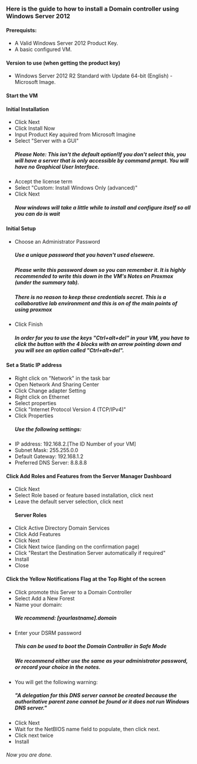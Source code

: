 <h3>Here is the guide to how to install a Domain controller using Windows Server 2012</h3>
<h4>Prerequists:</h4>
<ul>
<li>A Valid Windows Server 2012 Product Key.</li>
<li>A basic configured VM.</li>
</ul>
<h4>Version to use (when getting the product key)</h4>
<ul><li>Windows Server 2012 R2 Standard with Update 64-bit (English) - Microsoft Image.</li></ul>
<h4>Start the VM</h4>
<h4>Initial Installation</h4>
<ul>
<li>Click Next</li>
<li>Click Install Now</li>
<li>Input Product Key aquired from Microsoft Imagine</li>
<li>Select "Server with a GUI"</li>
<h5>Please Note: This isn't the default option!If you don't select this, you will have a
server that is only accessible by command prmpt. You will have no Graphical User Interface.</h5>
<li>Accept the license term</li>
<li>Select "Custom: Install Windows Only (advanced)"</li>
<li>Click Next</li>
<h5>Now windows will take a little while to install and configure itself so all you can do is wait</h5>
</ul>
<h4>Initial Setup</h4>
<ul>
<li>Choose an Administrator Password</li>
<h5>Use a unique password that you haven't used elsewere.</h5>
<h5> Please write this password down so you can remember it. It is highly recommended to write this down 
in the VM's Notes on Proxmox (under the summary tab).</h5>
<h5>There is no reason to keep these credentials secret. This is a collaborative lab environment and this is
on of the main points of using proxmox</h5>
<li>Click Finish</li>
<h5>In order for you to use the keys "Ctrl+alt+del" in your VM, you have to click the button with the 4 blocks with an
arrow pointing down and you will see an option called "Ctrl+alt+del".</h5>
</ul>
<h4>Set a Static IP address</h4>
<ul>
<li>Right click on "Network" in the task bar</li>
  <li>Open Network And Sharing Center</li>
  <li>Click Change adapter Setting</li>
  <li>Right click on Ethernet</li>
  <li>Select properties</li>
  <li>Click "Internet Protocol Version 4 (TCP/IPv4)"</li>
  <li>Click Properties</li>
  <h5>Use the following settings:</h5>
  <li>IP address: 192.168.2.[The ID Number of your VM]</li>
  <li>Subnet Mask: 255.255.0.0</li>
  <li>Default Gateway: 192.168.1.2</li>
  <li>Preferred DNS Server: 8.8.8.8</li>
</ul>
<h4>Click Add Roles and Features from the Server Manager Dashboard</h4>
<ul>
<li>Click Next</li>
  <li>Select Role based or feature based installation, click next</li>
  <li>Leave the default server selection, click next</li>
  <h4>Server Roles</h4>
  <li>Click Active Directory Domain Services</li>
  <li>Click Add Features</li>
  <li>Click Next</li>
  <li>Click Next twice (landing on the confirmation page)</li>
  <li>Click "Restart the Destination Server automatically if required"</li>
  <li>Install</li>
  <li>Close</li>
</ul>
<h4>Click the Yellow Notifications Flag at the Top Right of the screen</h4>
<ul>
<li>Click promote this Server to a Domain Controller</li>
  <li>Select Add a New Forest</li>
  <li>Name your domain:</li>
  <h5>We recommend: [yourlastname].domain</h5>
  <li>Enter your DSRM password</li>
  <h5>This can be used to boot the Domain Controller in Safe Mode</h5>
  <h5>We recommend either use the same as your administrator password,
    or record your choice in the notes.</h5>
  <li>You will get the following warning:</li>
<h5>"A delegation for this DNS server cannot be created because the 
  authoritative parent zone cannot be found or it does not run Windows DNS server."</h5>
  <li>Click Next</li>
  <li>Wait for the NetBIOS name field to populate, then click next.</li>
  <li>Click next twice</li>
  <li>Install</li>
</ul>
  <h6>Now you are done.</h6>
